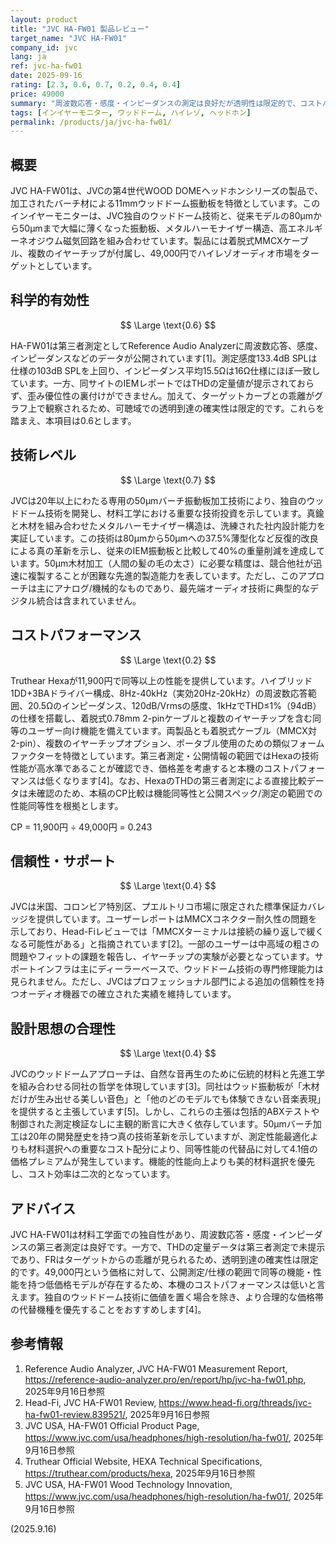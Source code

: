 ```yaml
---
layout: product
title: "JVC HA-FW01 製品レビュー"
target_name: "JVC HA-FW01"
company_id: jvc
lang: ja
ref: jvc-ha-fw01
date: 2025-09-16
rating: [2.3, 0.6, 0.7, 0.2, 0.4, 0.4]
price: 49000
summary: "周波数応答・感度・インピーダンスの測定は良好だが透明性は限定的で、コストパフォーマンスが非常に悪いウッドドームIEM"
tags: [インイヤーモニター, ウッドドーム, ハイレゾ, ヘッドホン]
permalink: /products/ja/jvc-ha-fw01/
---
```

## 概要

JVC HA-FW01は、JVCの第4世代WOOD DOMEヘッドホンシリーズの製品で、加工されたバーチ材による11mmウッドドーム振動板を特徴としています。このインイヤーモニターは、JVC独自のウッドドーム技術と、従来モデルの80μmから50μmまで大幅に薄くなった振動板、メタルハーモナイザー構造、高エネルギーネオジウム磁気回路を組み合わせています。製品には着脱式MMCXケーブル、複数のイヤーチップが付属し、49,000円でハイレゾオーディオ市場をターゲットとしています。

## 科学的有効性

$$ \Large \text{0.6} $$

HA-FW01は第三者測定としてReference Audio Analyzerに周波数応答、感度、インピーダンスなどのデータが公開されています[1]。測定感度133.4dB SPLは仕様の103dB SPLを上回り、インピーダンス平均15.5Ωは16Ω仕様にほぼ一致しています。一方、同サイトのIEMレポートではTHDの定量値が提示されておらず、歪み優位性の裏付けができません。加えて、ターゲットカーブとの乖離がグラフ上で観察されるため、可聴域での透明到達の確実性は限定的です。これらを踏まえ、本項目は0.6とします。

## 技術レベル

$$ \Large \text{0.7} $$

JVCは20年以上にわたる専用の50μmバーチ振動板加工技術により、独自のウッドドーム技術を開発し、材料工学における重要な技術投資を示しています。真鍮と木材を組み合わせたメタルハーモナイザー構造は、洗練された社内設計能力を実証しています。この技術は80μmから50μmへの37.5%薄型化など反復的改良による真の革新を示し、従来のIEM振動板と比較して40%の重量削減を達成しています。50μm木材加工（人間の髪の毛の太さ）に必要な精度は、競合他社が迅速に複製することが困難な先進的製造能力を表しています。ただし、このアプローチは主にアナログ/機械的なものであり、最先端オーディオ技術に典型的なデジタル統合は含まれていません。

## コストパフォーマンス

$$ \Large \text{0.2} $$

Truthear Hexaが11,900円で同等以上の性能を提供しています。ハイブリッド1DD+3BAドライバー構成、8Hz-40kHz（実効20Hz-20kHz）の周波数応答範囲、20.5Ωのインピーダンス、120dB/Vrmsの感度、1kHzでTHD≤1%（94dB）の仕様を搭載し、着脱式0.78mm 2-pinケーブルと複数のイヤーチップを含む同等のユーザー向け機能を備えています。両製品とも着脱式ケーブル（MMCX対2-pin）、複数のイヤーチップオプション、ポータブル使用のための類似フォームファクターを特徴としています。第三者測定・公開情報の範囲ではHexaの技術性能が高水準であることが確認でき、価格差を考慮すると本機のコストパフォーマンスは低くなります[4]。なお、HexaのTHDの第三者測定による直接比較データは未確認のため、本稿のCP比較は機能同等性と公開スペック/測定の範囲での性能同等性を根拠とします。

CP = 11,900円 ÷ 49,000円 = 0.243

## 信頼性・サポート

$$ \Large \text{0.4} $$

JVCは米国、コロンビア特別区、プエルトリコ市場に限定された標準保証カバレッジを提供しています。ユーザーレポートはMMCXコネクター耐久性の問題を示しており、Head-Fiレビューでは「MMCXターミナルは接続の繰り返しで緩くなる可能性がある」と指摘されています[2]。一部のユーザーは中高域の粗さの問題やフィットの課題を報告し、イヤーチップの実験が必要となっています。サポートインフラは主にディーラーベースで、ウッドドーム技術の専門修理能力は見られません。ただし、JVCはプロフェッショナル部門による追加の信頼性を持つオーディオ機器での確立された実績を維持しています。

## 設計思想の合理性

$$ \Large \text{0.4} $$

JVCのウッドドームアプローチは、自然な音再生のために伝統的材料と先進工学を組み合わせる同社の哲学を体現しています[3]。同社はウッド振動板が「木材だけが生み出せる美しい音色」と「他のどのモデルでも体験できない音楽表現」を提供すると主張しています[5]。しかし、これらの主張は包括的ABXテストや制御された測定検証なしに主観的断言に大きく依存しています。50μmバーチ加工は20年の開発歴史を持つ真の技術革新を示していますが、測定性能最適化よりも材料選択への重要なコスト配分により、同等性能の代替品に対して4.1倍の価格プレミアムが発生しています。機能的性能向上よりも美的材料選択を優先し、コスト効率は二次的となっています。

## アドバイス

JVC HA-FW01は材料工学面での独自性があり、周波数応答・感度・インピーダンスの第三者測定は良好です。一方で、THDの定量データは第三者測定で未提示であり、FRはターゲットからの乖離が見られるため、透明到達の確実性は限定的です。49,000円という価格に対して、公開測定/仕様の範囲で同等の機能・性能を持つ低価格モデルが存在するため、本機のコストパフォーマンスは低いと言えます。独自のウッドドーム技術に価値を置く場合を除き、より合理的な価格帯の代替機種を優先することをおすすめします[4]。

## 参考情報

1. Reference Audio Analyzer, JVC HA-FW01 Measurement Report, https://reference-audio-analyzer.pro/en/report/hp/jvc-ha-fw01.php, 2025年9月16日参照
2. Head-Fi, JVC HA-FW01 Review, https://www.head-fi.org/threads/jvc-ha-fw01-review.839521/, 2025年9月16日参照
3. JVC USA, HA-FW01 Official Product Page, https://www.jvc.com/usa/headphones/high-resolution/ha-fw01/, 2025年9月16日参照
4. Truthear Official Website, HEXA Technical Specifications, https://truthear.com/products/hexa, 2025年9月16日参照
5. JVC USA, HA-FW01 Wood Technology Innovation, https://www.jvc.com/usa/headphones/high-resolution/ha-fw01/, 2025年9月16日参照

(2025.9.16)